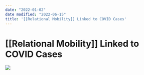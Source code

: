 ```yaml
---
date: "2022-01-02"
date modified: "2022-06-15"
title: '[[Relational Mobility]] Linked to COVID Cases'
---
```


# [[Relational Mobility]] Linked to COVID Cases
![](https://i.imgur.com/OqhatJy.png)
